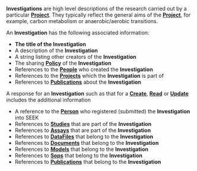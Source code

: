 **Investigations** are high level descriptions of the research carried out by a particular [**Project**](#tag/projects). They typically reflect the general aims of the [**Project**](#tag/projects), for example, carbon metabolism or anaerobic/aerobic transitions.

An **Investigation** has the following associated information:

* **The title of the Investigation**
* A description of the **Investigation**
* A string listing other creators of the **Investigation**
* The sharing [**Policy**](#section/Policy) of the **Investigation**
* References to the [**People**](#tag/people) who created the **Investigation**
* References to the [**Projects**](#tag/projects) which the **Investigation** is part of
* References to [**Publications**](#tag/publications) about the **Investigation**

A response for an **Investigation** such as that for a [**Create**](#tag/create), [**Read**](#tag/read) or [**Update**](#tag/update) includes the additional information

* A reference to the [**Person**](#tag/people) who registered (submitted) the **Investigation** into SEEK
* References to [**Studies**](#tag/studies) that are part of the **Investigation**
* References to [**Assays**](#tag/assays) that are part of the **Investigation**
* References to [**DataFiles**](#tag/dataFiles) that belong to the **Investigation**
* References to [**Documents**](#tag/documents) that belong to the **Investigation**
* References to [**Models**](#tag/models) that belong to the **Investigation**
* References to [**Sops**](#tag/sops) that belong to the **Investigation**
* References to [**Publications**](#tag/publications) that belong to the **Investigation**


